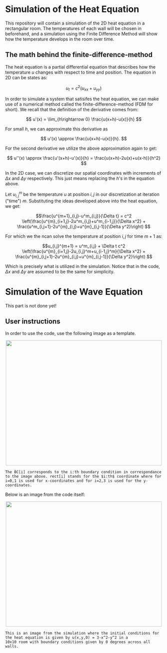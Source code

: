 # Simulation of the Heat Equation
This repository will contain a simulation of the 2D heat equation in a rectangular room. 
The temperatures of each wall will be chosen in beforehand, and a simulation using the Finite Difference Method will show how the temperature develops in the room over time.

## The math behind the finite-difference-method
The heat equation is a partial differential equation that describes how the temperature $u$ changes with respect to time and position. The equation in 2D can be states as:

$$
u_t = c^2 (u_{xx}+u_{yy})
$$

In order to simulate a system that satisifes the heat equation, we can make use of a numerical method called the finite-difference-method (FDM for short). We recall that the definition of the derivative comes from:

$$ u'(x) = \lim_{h\rightarrow 0} \frac{u(x+h)-u(x)}{h} $$

For small $h$, we can approximate this derivative as 

$$ u'(x) \approx \frac{u(x+h)-u(x)}{h}. $$

For the second derivative we utilize the above approximation again to get:

$$ u''(x) \approx \frac{u'(x+h)-u'(x)}{h} = \frac{u(x+h)-2u(x)+u(x-h)}{h^2} $$

In the 2D case, we can discretize our spatial coordinates with increments of $\Delta x$ and $\Delta y$ respectively. This just means replacing the $h$'s in the equation above.

Let $u^m_{i,j}$ be the temperature $u$ at position $i,j$ in our discretization at iteration ("time") $m$. Substituting the ideas developed above into the heat equation, we get:

$$\frac{u^{m+1}_{i,j}-u^m_{i,j}}{\Delta t} = c^2 \left(\frac{u^{m}_{i+1,j}-2u^m_{i,j}+u^m_{i-1,j}}{\Delta x^2} + \frac{u^m_{i,j+1}-2u^{m}_{i,j}+u^{m}_{i,j-1}}{\Delta y^2}\right) $$

For which we the ncan solve the temperature at position $i,j$ for time $m+1$ as:

$$u_{i,j}^{m+1} = u^m_{i,j} + \Delta t c^2 \left(\frac{u^{m}_{i+1,j}-2u_{i,j}^m+u_{i-1,j}^m}{\Delta x^2} + \frac{u^{m}_{i,j+1}-2u^{m}_{i,j}+u^{m}_{i,j-1}}{\Delta y^2}\right) $$


Which is precisely what is utilized in the simulation.  Notice that in the code, $\Delta x$ and $\Delta y$ are assumed to be the same for simplicity. 

# Simulation of the Wave Equation

This part is not done yet!

## User instructions

In order to use the code, use the following image as a template.

<p align="center">
    <img src="https://user-images.githubusercontent.com/121384892/215316805-f38d2595-0808-485a-b122-0011875258bb.png" width="500" height="400">
    
    The BC[i] corresponds to the i:th boundary condition in correspondance to the image above. rect[i] stands for the $i:th$ coordinate where for i=0,1 is used for x-coordinates and for i=2,3 is used for the y-coordinates. 
</p>

Below is an image from the code itself:

<p align="center">
    <img src="https://user-images.githubusercontent.com/121384892/215294698-77c83a8f-ed9a-4985-8e77-0414350c6bfc.png" width="500" height="400">
    
    This is an image from the simulation where the initial conditions for the heat equation is given by u(x,y,0) = 3-x^2-y^2 in a 
    10x10 room with boundary conditions given by 0 degrees across all walls.
</p>
